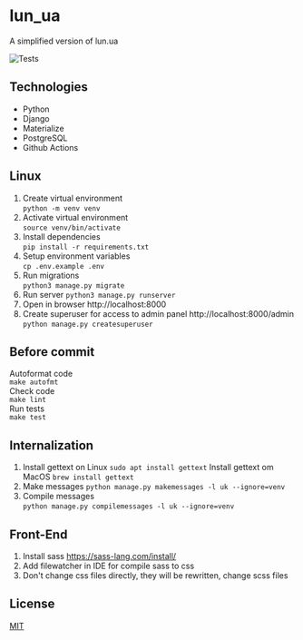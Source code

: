 # lun_ua

A simplified version of lun.ua 

![Tests](https://github.com/nikita88575/lun_ua/actions/workflows/ci.yml/badge.svg)

## Technologies

* Python
* Django
* Materialize
* PostgreSQL
* Github Actions

## Linux

1. Create virtual environment  
   `python -m venv venv`
1. Activate virtual environment  
   `source venv/bin/activate`
1. Install dependencies  
   `pip install -r requirements.txt`
1. Setup environment variables  
   `cp .env.example .env`
1. Run migrations  
   `python3 manage.py migrate`
1. Run server
   `python3 manage.py runserver`
1. Open in browser http://localhost:8000
1. Create superuser for access to admin panel http://localhost:8000/admin  
   `python manage.py createsuperuser`

## Before commit

Autoformat code  
`make autofmt`  
Check code  
`make lint`   
Run tests  
`make test`

## Internalization

1. Install gettext on Linux
   `sudo apt install gettext`
   Install gettext om MacOS
   `brew install gettext`
2. Make messages
   `python manage.py makemessages -l uk --ignore=venv`
3. Compile messages  
   `python manage.py compilemessages -l uk --ignore=venv`

## Front-End
1. Install sass https://sass-lang.com/install/
2. Add filewatcher in IDE for compile sass to css
3. Don't change css files directly, they will be rewritten, change scss files

## License

[MIT](https://choosealicense.com/licenses/mit/)

